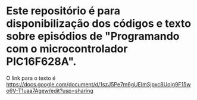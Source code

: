 # Este repositório é para disponibilização dos códigos e texto sobre episódios de "Programando com o microcontrolador PIC16F628A".

O link para o texto é https://docs.google.com/document/d/1szJ5Pe7m6gUEImSjpxc8Uolg9F15wo6V-T1uaa7Agew/edit?usp=sharing
